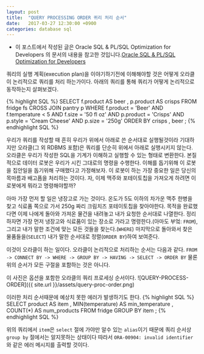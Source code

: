 ```yaml
---
layout: post
title:  "QUERY PROCESSING ORDER 퀴리 처리 순서"
date:   2017-03-27 12:30:00 +0900
categories: database sql
---
```


[W3School SQL Tutorial]: https://www.w3schools.com/sql/default.asp
[ORACLE Live SQL]: https://livesql.oracle.com/apex/livesql/file/index.html
[Oracle SQL and PL/SQL Optimization for Developers]: http://oracle.readthedocs.io/en/latest/index.html

- 이 포스트에서 작성된 글은 Oracle SQL & PL/SQL Optimization for Developers 의 문서의 내용을 참고한 것입니다.[Oracle SQL & PL/SQL Optimization for Developers][Oracle SQL & PL/SQL Optimization for Developers]

쿼리의 실행 계획(execution plan)을 이야기하기전에 이해해야할 것은 어떻게 오라클이 논리적으로 쿼리를 처리 하는가이다. 아래의 쿼리를 통해 쿼리가 어떻게 논리적으로 동작하는지 살펴보겠다.

{% highlight SQL %}
SELECT
    f.product AS beer
  , p.product AS crisps
FROM
  fridge fs
CROSS JOIN
  pantry p
WHERE
  f.product         = 'Beer'
  AND f.temperature < 5
  AND f.size        = '50 fl oz'
  AND p.product     = 'Crisps'
  AND p.style       = 'Cream Cheese'
  AND p.size        = '250g'
ORDER BY
    crisps
  , beer
;
{% endhighlight SQL %}

우리가 쿼리를 작성할 때 흔히 우리가 위에서 아래로 쓴 순서대로 실행될것이라 기대하지만 오라클(그 외 RDBMS 포함)은 쿼리를 단순히 위에서 아래로 실행시키지 않는다. 오라클은 우리가 작성한 SQL을 기계가 이해하고 실행할 수 있는 형태로 변환한다. 본질적으로 데이터 로봇은 우리가 시킨 그대로의 명령을 수행한다. 이해를 돕기위해 이 로봇을 집안일을 돕기위해 구매했다고 가정해보자. 이 로봇이 하는 가장 중요한 일은 당신의 목마름과 배고픔을 처리하는 것이다.
자, 이제 맥주와 포테이토칩을 가져오게 하려면 이 로봇에게 뭐라고 명령해야할까?

아마 가장 먼저 할 일은 냉장고로 가는 것이다. 온도가 5도 이하의 차가운 맥주 한병을 찾고 식료품 쪽으로 가서 250g 짜리 크림치즈 포테이토칩을 찾아야한다. 목적을 완료했다면 이제 나에게 돌아와 가져온 물건을 내려놓고 내가 요청한 순서대로 나열한다. 정리하자면 가장 먼저 냉장고와 식료품이 있는 장소로 가라고 명령한다.(아마도 부엌: `FROM`), 그리고 내가 말한 조건에 맞는 모든 것들을 찾는다.(`WHERE`) 마지막으로 돌아와서 찾은 물품들을(`SELECT`) 내가 말한 순서대로 정렬(`ORDER BY`)하여 보여준다.

이것이 오라클이 하는 일이다. 오라클이 논리적으로 처리하는 순서는 다음과 같다.
`FROM -> CONNECT BY -> WHERE -> GROUP BY -> HAVING -> SELECT -> ORDER BY`
물론 위의 순서가 모든 구절을 포함하는 것은 아니다.

이 사진은 옵션을 포함한 오라클의 쿼리 프로세싱 순서이다.
![QUERY-PROCESS-ORDER]({{ site.url }}/assets/query-proc-order.png)

이러한 처리 순서때문에 예상치 못한 에러가 발생하기도 한다.
{% highlight SQL %}
SELECT
    product          AS item
  , MIN(temperature) AS min_temperature
  , COUNT(*)         AS num_products
FROM
  fridge
GROUP BY
  item
;
{% endhighlight SQL %}

위의 쿼리에서 `item`은 `select` 절에 가야만 알수 있는 `alias`이기 때문에 쿼리 순서상 `group by` 절에서는 알지못하는 상태이다 따라서 `ORA-00904: invalid identifier` 와 같은 에러 메시지를 출력할 것이다.

[Oracle SQL & PL/SQL Optimization for Developers]: http://oracle.readthedocs.io/en/latest/sql/basics/query-processing-order.html
